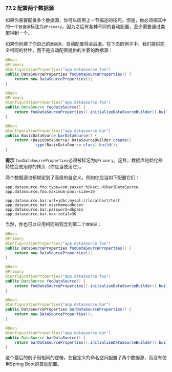 ### 77.2 配置两个数据源

如果你需要配置多个数据源，你可以应用上一节描述的技巧。但是，你必须把其中的一个`数据源`标注为`@Primary`，因为之后有各种不同的自动配置，至少需要通过类型得到一个。

如果你创建了你自己的`数据源`，自动配置将会后退。在下面的例子中，我们提供完全相同的特性，而不是自动配置提供的主要的数据源：
```java
@Bean
@Primary
@ConfigurationProperties("app.datasource.foo")
public DataSourceProperties fooDataSourceProperties() {
    return new DataSourceProperties();
}

@Bean
@Primary
@ConfigurationProperties("app.datasource.foo")
public DataSource fooDataSource() {
    return fooDataSourceProperties().initializeDataSourceBuilder().build();
}

@Bean
@ConfigurationProperties("app.datasource.bar")
public BasicDataSource barDataSource() {
    return (BasicDataSource) DataSourceBuilder.create()
            .type(BasicDataSource.class).build();
}
```

**提示** `fooDataSourceProperties`必须被标记为`@Primary`。这样，数据库初始化器特性会使用你的拷贝（你应当使用它）。

两个数据源也都绑定到了高级的自定义。例如你应当如下配置它们：
```properties
app.datasource.foo.type=com.zaxxer.hikari.HikariDataSource
app.datasource.foo.maximum-pool-size=30

app.datasource.bar.url=jdbc:mysql://localhost/test
app.datasource.bar.username=dbuser
app.datasource.bar.password=dbpass
app.datasource.bar.max-total=30
```
当然，你也可以应用相同的观念到第二个`数据源`：
```java
@Bean
@Primary
@ConfigurationProperties("app.datasource.foo")
public DataSourceProperties fooDataSourceProperties() {
    return new DataSourceProperties();
}

@Bean
@Primary
@ConfigurationProperties("app.datasource.foo")
public DataSource fooDataSource() {
    return fooDataSourceProperties().initializeDataSourceBuilder().build();
}

@Bean
@ConfigurationProperties("app.datasource.bar")
public DataSourceProperties barDataSourceProperties() {
    return new DataSourceProperties();
}

@Bean
@ConfigurationProperties("app.datasource.bar")
public DataSource barDataSource() {
    return barDataSourceProperties().initializeDataSourceBuilder().build();
}
```
这个最后的例子用相同的逻辑，在自定义的命名空间配置了两个数据源，而没有使用Spring Boot的自动配置。
